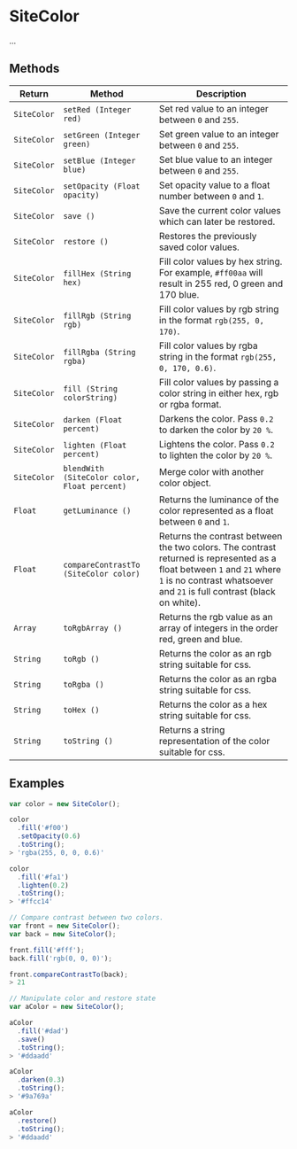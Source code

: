 SiteColor
=========

...


## Methods

Return | Method | Description
------ | ------ | -----------
`SiteColor` | `setRed (Integer red)` | Set red value to an integer between `0` and `255`.
`SiteColor` | `setGreen (Integer green)` | Set green value to an integer between `0` and `255`.
`SiteColor` | `setBlue (Integer blue)` | Set blue value to an integer between `0` and `255`.
`SiteColor` | `setOpacity (Float opacity)` | Set opacity value to a float number between `0` and `1`.
`SiteColor` | `save ()` | Save the current color values which can later be restored.
`SiteColor` | `restore ()` | Restores the previously saved color values.
`SiteColor` | `fillHex (String hex)` | Fill color values by hex string. For example, `#ff00aa` will result in 255 red, 0 green and 170 blue.
`SiteColor` | `fillRgb (String rgb)` | Fill color values by rgb string in the format `rgb(255, 0, 170)`.
`SiteColor` | `fillRgba (String rgba)` | Fill color values by rgba string in the format `rgb(255, 0, 170, 0.6)`.
`SiteColor` | `fill (String colorString)` | Fill color values by passing a color string in either hex, rgb or rgba format.
`SiteColor` | `darken (Float percent)` | Darkens the color. Pass `0.2` to darken the color by `20 %`.
`SiteColor` | `lighten (Float percent)` | Lightens the color. Pass `0.2` to lighten the color by `20 %`.
`SiteColor` | `blendWith (SiteColor color, Float percent)` | Merge color with another color object.
`Float` | `getLuminance ()` | Returns the luminance of the color represented as a float between `0` and `1`.
`Float` | `compareContrastTo (SiteColor color)` | Returns the contrast between the two colors. The contrast returned is represented as a float between `1` and `21` where `1` is no contrast whatsoever and `21` is full contrast (black on white).
`Array` | `toRgbArray ()` | Returns the rgb value as an array of integers in the order red, green and blue.
`String` | `toRgb ()` | Returns the color as an rgb string suitable for css.
`String` | `toRgba ()` | Returns the color as an rgba string suitable for css.
`String` | `toHex ()` | Returns the color as a hex string suitable for css.
`String` | `toString ()` | Returns a string representation of the color suitable for css.


## Examples

```js
var color = new SiteColor();

color
  .fill('#f00')
  .setOpacity(0.6)
  .toString();
> 'rgba(255, 0, 0, 0.6)'

color
  .fill('#fa1')
  .lighten(0.2)
  .toString();
> '#ffcc14'

// Compare contrast between two colors.
var front = new SiteColor();
var back = new SiteColor();

front.fill('#fff');
back.fill('rgb(0, 0, 0)');

front.compareContrastTo(back);
> 21

// Manipulate color and restore state
var aColor = new SiteColor();

aColor
  .fill('#dad')
  .save()
  .toString();
> '#ddaadd'

aColor
  .darken(0.3)
  .toString();
> '#9a769a'

aColor
  .restore()
  .toString();
> '#ddaadd'

```
